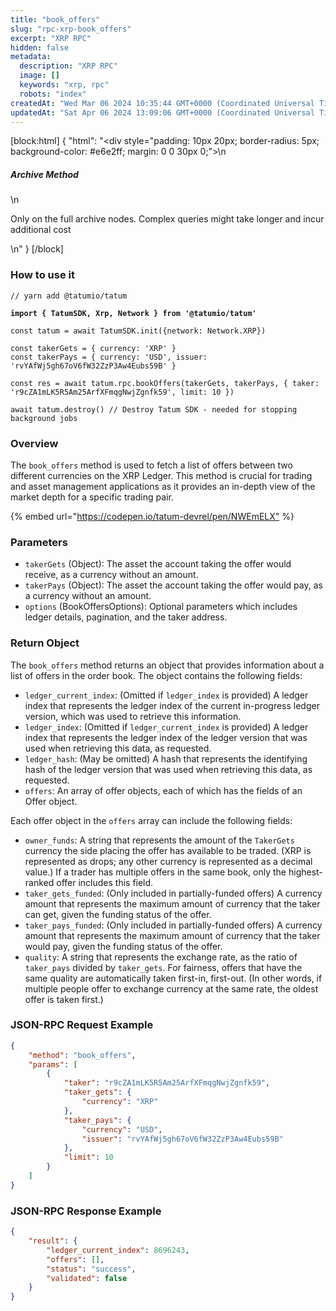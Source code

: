 ```yaml
---
title: "book_offers"
slug: "rpc-xrp-book_offers"
excerpt: "XRP RPC"
hidden: false
metadata: 
  description: "XRP RPC"
  image: []
  keywords: "xrp, rpc"
  robots: "index"
createdAt: "Wed Mar 06 2024 10:35:44 GMT+0000 (Coordinated Universal Time)"
updatedAt: "Sat Apr 06 2024 13:09:06 GMT+0000 (Coordinated Universal Time)"
---
```

[block:html]
{
  "html": "<div style=\"padding: 10px 20px; border-radius: 5px; background-color: #e6e2ff; margin: 0 0 30px 0;\">\n  <h5>Archive Method</h5>\n  <p>Only on the full archive nodes. Complex queries might take longer and incur additional cost</p>\n</div>"
}
[/block]


### How to use it

<pre class="language-javascript"><code class="lang-javascript">// yarn add @tatumio/tatum
<strong>
</strong><strong>import { TatumSDK, Xrp, Network } from '@tatumio/tatum'
</strong>
const tatum = await TatumSDK.init<Xrp>({network: Network.XRP})

const takerGets = { currency: 'XRP' }
const takerPays = { currency: 'USD', issuer: 'rvYAfWj5gh67oV6fW32ZzP3Aw4Eubs59B' }

const res = await tatum.rpc.bookOffers(takerGets, takerPays, { taker: 'r9cZA1mLK5R5Am25ArfXFmqgNwjZgnfk59', limit: 10 })

await tatum.destroy() // Destroy Tatum SDK - needed for stopping background jobs
</code></pre>

### Overview

The `book_offers` method is used to fetch a list of offers between two different currencies on the XRP Ledger. This method is crucial for trading and asset management applications as it provides an in-depth view of the market depth for a specific trading pair.

{% embed url="<https://codepen.io/tatum-devrel/pen/NWEmELX"> %}

### Parameters

- `takerGets` (Object): The asset the account taking the offer would receive, as a currency without an amount.
- `takerPays` (Object): The asset the account taking the offer would pay, as a currency without an amount.
- `options` (BookOffersOptions): Optional parameters which includes ledger details, pagination, and the taker address.

### Return Object

The `book_offers` method returns an object that provides information about a list of offers in the order book. The object contains the following fields:

- `ledger_current_index`: (Omitted if `ledger_index` is provided) A ledger index that represents the ledger index of the current in-progress ledger version, which was used to retrieve this information.
- `ledger_index`: (Omitted if `ledger_current_index` is provided) A ledger index that represents the ledger index of the ledger version that was used when retrieving this data, as requested.
- `ledger_hash`: (May be omitted) A hash that represents the identifying hash of the ledger version that was used when retrieving this data, as requested.
- `offers`: An array of offer objects, each of which has the fields of an Offer object.

Each offer object in the `offers` array can include the following fields:

- `owner_funds`: A string that represents the amount of the `TakerGets` currency the side placing the offer has available to be traded. (XRP is represented as drops; any other currency is represented as a decimal value.) If a trader has multiple offers in the same book, only the highest-ranked offer includes this field.
- `taker_gets_funded`: (Only included in partially-funded offers) A currency amount that represents the maximum amount of currency that the taker can get, given the funding status of the offer.
- `taker_pays_funded`: (Only included in partially-funded offers) A currency amount that represents the maximum amount of currency that the taker would pay, given the funding status of the offer.
- `quality`: A string that represents the exchange rate, as the ratio of `taker_pays` divided by `taker_gets`. For fairness, offers that have the same quality are automatically taken first-in, first-out. (In other words, if multiple people offer to exchange currency at the same rate, the oldest offer is taken first.)

### JSON-RPC Request Example

```json
{
    "method": "book_offers",
    "params": [
        {
            "taker": "r9cZA1mLK5R5Am25ArfXFmqgNwjZgnfk59",
            "taker_gets": {
                "currency": "XRP"
            },
            "taker_pays": {
                "currency": "USD",
                "issuer": "rvYAfWj5gh67oV6fW32ZzP3Aw4Eubs59B"
            },
            "limit": 10
        }
    ]
}
```

### JSON-RPC Response Example

```json
{
    "result": {
        "ledger_current_index": 8696243,
        "offers": [],
        "status": "success",
        "validated": false
    }
}
```
